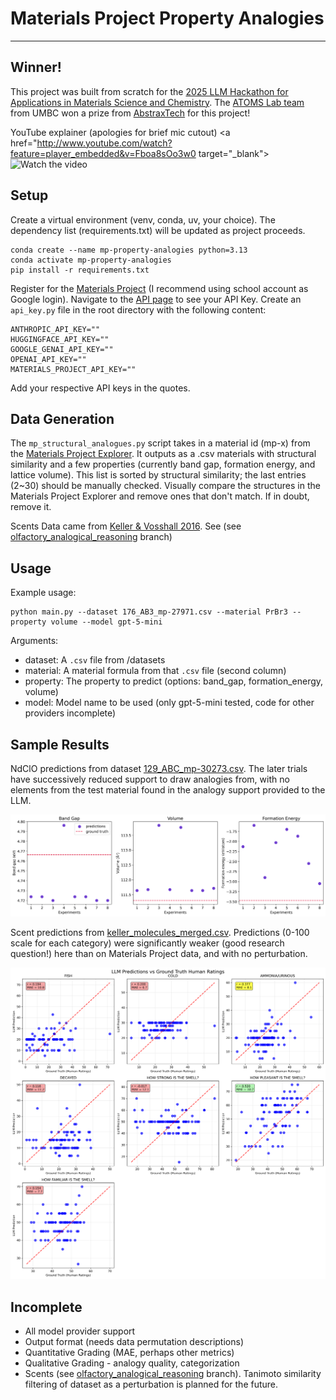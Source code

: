 # Materials Project Property Analogies
---------------------
## Winner!

This project was built from scratch for the [2025 LLM Hackathon for Applications in Materials Science and Chemistry](https://llmhackathon.github.io/). The [ATOMS Lab team](https://atomslab.github.io/) from UMBC won a prize from [AbstraxTech](https://abstraxtech.com/) for this project!

YouTube explainer (apologies for brief mic cutout)
<a href="http://www.youtube.com/watch?feature=player_embedded&v=Fboa8sOo3w0 target="_blank">
 <img src="http://img.youtube.com/vi/Fboa8sOo3w0/mqdefault.jpg" alt="Watch the video" width="240" height="180"/>
</a>

## Setup

Create a virtual environment (venv, conda, uv, your choice).
The dependency list (requirements.txt) will be updated as project proceeds.

```
conda create --name mp-property-analogies python=3.13
conda activate mp-property-analogies
pip install -r requirements.txt
```

Register for the [Materials Project](https://next-gen.materialsproject.org/) (I recommend using school account as Google login).
Navigate to the [API page](https://next-gen.materialsproject.org/api) to see your API Key.
Create an `api_key.py` file in the root directory with the following content:

```
ANTHROPIC_API_KEY=""
HUGGINGFACE_API_KEY=""
GOOGLE_GENAI_API_KEY=""
OPENAI_API_KEY=""
MATERIALS_PROJECT_API_KEY=""
```

Add your respective API keys in the quotes.

## Data Generation

The `mp_structural_analogues.py` script takes in a material id (mp-x) from the [Materials Project Explorer](https://next-gen.materialsproject.org/materials). It outputs as a .csv materials with structural similarity and a few properties (currently band gap, formation energy, and lattice volume). This list is sorted by structural similarity; the last entries (2~30) should be manually checked. Visually compare the structures in the Materials Project Explorer and remove ones that don't match. If in doubt, remove it.

Scents Data came from [Keller & Vosshall 2016](https://bmcneurosci.biomedcentral.com/articles/10.1186/s12868-016-0287-2). See (see [olfactory_analogical_reasoning](https://github.com/ahaibel/mp-property-analogies/tree/olfactory_analogical_reasoning) branch)

## Usage
Example usage:

```
python main.py --dataset 176_AB3_mp-27971.csv --material PrBr3 --property volume --model gpt-5-mini
```

Arguments:
- dataset: A `.csv` file from /datasets
- material: A material formula from that `.csv` file (second column)
- property: The property to predict (options: band_gap, formation_energy, volume)
- model: Model name to be used (only gpt-5-mini tested, code for other providers incomplete)

## Sample Results
NdClO predictions from dataset [129_ABC_mp-30273.csv](https://github.com/ahaibel/mp-property-analogies/blob/main/datasets/129_ABC_mp-30273.csv). The later trials have successively reduced support to draw analogies from, with no elements from the test material found in the analogy support provided to the LLM.

![alt text](https://raw.githubusercontent.com/ahaibel/mp-property-analogies/refs/heads/main/NdClO_sample_results.png "Sample NdClO Predictions")

Scent predictions from [keller_molecules_merged.csv](https://github.com/ahaibel/mp-property-analogies/blob/olfactory_analogical_reasoning/keller_molecules_merged.csv). Predictions (0-100 scale for each category) were significantly weaker (good research question!) here than on Materials Project data, and with no perturbation.

![alt text](https://raw.githubusercontent.com/ahaibel/mp-property-analogies/refs/heads/main/scents_score_sample_results.png "Sample Scent Predictions")

## Incomplete
- All model provider support
- Output format (needs data permutation descriptions)
- Quantitative Grading (MAE, perhaps other metrics)
- Qualitative Grading - analogy quality, categorization
- Scents (see [olfactory_analogical_reasoning](https://github.com/ahaibel/mp-property-analogies/tree/olfactory_analogical_reasoning) branch). Tanimoto similarity filtering of dataset as a perturbation is planned for the future.